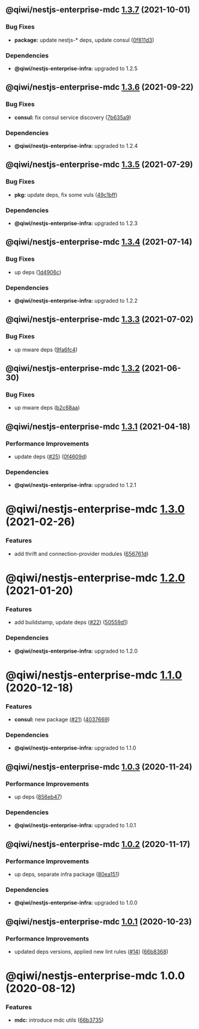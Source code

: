 ## @qiwi/nestjs-enterprise-mdc [1.3.7](https://github.com/qiwi/nestjs-enterprise/compare/@qiwi/nestjs-enterprise-mdc@1.3.6...@qiwi/nestjs-enterprise-mdc@1.3.7) (2021-10-01)


### Bug Fixes

* **package:** update nestjs-* deps, update consul ([0f811d3](https://github.com/qiwi/nestjs-enterprise/commit/0f811d3e0a52dfb4726774aaf94dc7ba914b296d))





### Dependencies

* **@qiwi/nestjs-enterprise-infra:** upgraded to 1.2.5

## @qiwi/nestjs-enterprise-mdc [1.3.6](https://github.com/qiwi/nestjs-enterprise/compare/@qiwi/nestjs-enterprise-mdc@1.3.5...@qiwi/nestjs-enterprise-mdc@1.3.6) (2021-09-22)


### Bug Fixes

* **consul:** fix consul service discovery ([7b635a9](https://github.com/qiwi/nestjs-enterprise/commit/7b635a9925358fe60de3af070e3b6f358595910c))





### Dependencies

* **@qiwi/nestjs-enterprise-infra:** upgraded to 1.2.4

## @qiwi/nestjs-enterprise-mdc [1.3.5](https://github.com/qiwi/nestjs-enterprise/compare/@qiwi/nestjs-enterprise-mdc@1.3.4...@qiwi/nestjs-enterprise-mdc@1.3.5) (2021-07-29)


### Bug Fixes

* **pkg:** update deps, fix some vuls ([49c1bff](https://github.com/qiwi/nestjs-enterprise/commit/49c1bff99d37e3b95569e85e4210f164884b2ca2))





### Dependencies

* **@qiwi/nestjs-enterprise-infra:** upgraded to 1.2.3

## @qiwi/nestjs-enterprise-mdc [1.3.4](https://github.com/qiwi/nestjs-enterprise/compare/@qiwi/nestjs-enterprise-mdc@1.3.3...@qiwi/nestjs-enterprise-mdc@1.3.4) (2021-07-14)


### Bug Fixes

* up deps ([1d4906c](https://github.com/qiwi/nestjs-enterprise/commit/1d4906c84e6858328220d2a27a3d29192d21fca8))





### Dependencies

* **@qiwi/nestjs-enterprise-infra:** upgraded to 1.2.2

## @qiwi/nestjs-enterprise-mdc [1.3.3](https://github.com/qiwi/nestjs-enterprise/compare/@qiwi/nestjs-enterprise-mdc@1.3.2...@qiwi/nestjs-enterprise-mdc@1.3.3) (2021-07-02)


### Bug Fixes

* up mware deps ([9fa6fc4](https://github.com/qiwi/nestjs-enterprise/commit/9fa6fc41af13e6f4ccb7f7bfeb3c5c9730102a61))

## @qiwi/nestjs-enterprise-mdc [1.3.2](https://github.com/qiwi/nestjs-enterprise/compare/@qiwi/nestjs-enterprise-mdc@1.3.1...@qiwi/nestjs-enterprise-mdc@1.3.2) (2021-06-30)


### Bug Fixes

* up mware deps ([b2c68aa](https://github.com/qiwi/nestjs-enterprise/commit/b2c68aa4d1299f00e1228b4249d3d810419354fb))

## @qiwi/nestjs-enterprise-mdc [1.3.1](https://github.com/qiwi/nestjs-enterprise/compare/@qiwi/nestjs-enterprise-mdc@1.3.0...@qiwi/nestjs-enterprise-mdc@1.3.1) (2021-04-18)


### Performance Improvements

* update deps ([#25](https://github.com/qiwi/nestjs-enterprise/issues/25)) ([0f4609d](https://github.com/qiwi/nestjs-enterprise/commit/0f4609d372deb4e5af1943c8505d03cb174356ae))





### Dependencies

* **@qiwi/nestjs-enterprise-infra:** upgraded to 1.2.1

# @qiwi/nestjs-enterprise-mdc [1.3.0](https://github.com/qiwi/nestjs-enterprise/compare/@qiwi/nestjs-enterprise-mdc@1.2.0...@qiwi/nestjs-enterprise-mdc@1.3.0) (2021-02-26)


### Features

* add thrift and connection-provider modules ([656761d](https://github.com/qiwi/nestjs-enterprise/commit/656761d137aa5d1d93ae364ce489e2061e23e8bf))

# @qiwi/nestjs-enterprise-mdc [1.2.0](https://github.com/qiwi/nestjs-enterprise/compare/@qiwi/nestjs-enterprise-mdc@1.1.0...@qiwi/nestjs-enterprise-mdc@1.2.0) (2021-01-20)


### Features

* add buildstamp, update deps ([#22](https://github.com/qiwi/nestjs-enterprise/issues/22)) ([50559d1](https://github.com/qiwi/nestjs-enterprise/commit/50559d13f269f19106e16d447f5813ebc5f3455c))





### Dependencies

* **@qiwi/nestjs-enterprise-infra:** upgraded to 1.2.0

# @qiwi/nestjs-enterprise-mdc [1.1.0](https://github.com/qiwi/nestjs-enterprise/compare/@qiwi/nestjs-enterprise-mdc@1.0.3...@qiwi/nestjs-enterprise-mdc@1.1.0) (2020-12-18)


### Features

* **consul:** new package ([#21](https://github.com/qiwi/nestjs-enterprise/issues/21)) ([4037669](https://github.com/qiwi/nestjs-enterprise/commit/40376697a61ff39a9db08bc10b9f242c2b4fe7bf))





### Dependencies

* **@qiwi/nestjs-enterprise-infra:** upgraded to 1.1.0

## @qiwi/nestjs-enterprise-mdc [1.0.3](https://github.com/qiwi/nestjs-enterprise/compare/@qiwi/nestjs-enterprise-mdc@1.0.2...@qiwi/nestjs-enterprise-mdc@1.0.3) (2020-11-24)


### Performance Improvements

* up deps ([856eb47](https://github.com/qiwi/nestjs-enterprise/commit/856eb47915d387d594d1605462f53fa22149990b))





### Dependencies

* **@qiwi/nestjs-enterprise-infra:** upgraded to 1.0.1

## @qiwi/nestjs-enterprise-mdc [1.0.2](https://github.com/qiwi/nestjs-enterprise/compare/@qiwi/nestjs-enterprise-mdc@1.0.1...@qiwi/nestjs-enterprise-mdc@1.0.2) (2020-11-17)


### Performance Improvements

* up deps, separate infra package ([80ea151](https://github.com/qiwi/nestjs-enterprise/commit/80ea151c96d65e761b2506a0c046a550e616196b))





### Dependencies

* **@qiwi/nestjs-enterprise-infra:** upgraded to 1.0.0

## @qiwi/nestjs-enterprise-mdc [1.0.1](https://github.com/qiwi/nestjs-enterprise/compare/@qiwi/nestjs-enterprise-mdc@1.0.0...@qiwi/nestjs-enterprise-mdc@1.0.1) (2020-10-23)


### Performance Improvements

* updated deps versions, applied new lint rules ([#14](https://github.com/qiwi/nestjs-enterprise/issues/14)) ([66b8368](https://github.com/qiwi/nestjs-enterprise/commit/66b83683a8da0949ff5507037e8d8955b852c151))

# @qiwi/nestjs-enterprise-mdc 1.0.0 (2020-08-12)


### Features

* **mdc:** introduce mdc utils ([66b3735](https://github.com/qiwi/nestjs-enterprise/commit/66b373564cd61574ad3a1a6dbecad3d48a467750))
